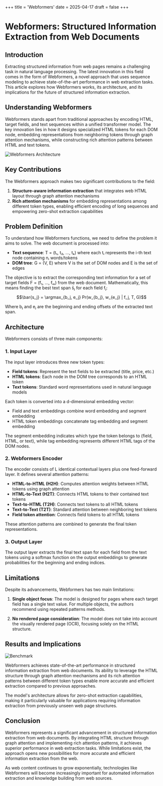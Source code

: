 +++
title = 'Webformers'
date = 2025-04-17
draft = false
+++

# Webformers: Structured Information Extraction from Web Documents

## Introduction

Extracting structured information from web pages remains a challenging task in natural language processing. The latest innovation in this field comes in the form of Webformers, a novel approach that uses sequence modeling to achieve state-of-the-art performance in web extraction tasks. This article explores how Webformers works, its architecture, and its implications for the future of structured information extraction.

## Understanding Webformers

Webformers stands apart from traditional approaches by encoding HTML, target fields, and text sequences within a unified transformer model. The key innovation lies in how it designs specialized HTML tokens for each DOM node, embedding representations from neighboring tokens through graph attention mechanisms, while constructing rich attention patterns between HTML and text tokens.

![Webformers Architecture](/webformers/architecture.png)

## Key Contributions

The Webformers approach makes two significant contributions to the field:

1. **Structure-aware information extraction** that integrates web HTML layout through graph attention mechanisms
2. **Rich attention mechanisms** for embedding representations among different token types, enabling efficient encoding of long sequences and empowering zero-shot extraction capabilities

## Problem Definition

To understand how Webformers functions, we need to define the problem it aims to solve. The web document is processed into:

- **Text sequence**: T = (t₁, t₂, ..., tₖ) where each tᵢ represents the i-th text node containing nᵢ words/tokens
- **DOM tree**: G = (V, E) where V is the set of DOM nodes and E is the set of edges

The objective is to extract the corresponding text information for a set of target fields F = (f₁, ..., fₘ) from the web document. Mathematically, this means finding the best text span s̄ⱼ for each field fⱼ:

$$\bar{s_j} = \argmax_{b_j, e_j} Pr(w_{b_j}, w_{e_j} | f_j, T, G)$$

Where bⱼ and eⱼ are the beginning and ending offsets of the extracted text span.

## Architecture

Webformers consists of three main components:

### 1. Input Layer

The input layer introduces three new token types:

- **Field tokens**: Represent the text fields to be extracted (title, price, etc.)
- **HTML tokens**: Each node in the DOM tree corresponds to an HTML token
- **Text tokens**: Standard word representations used in natural language models

Each token is converted into a d-dimensional embedding vector:
- Field and text embeddings combine word embedding and segment embedding
- HTML token embeddings concatenate tag embedding and segment embedding

The segment embedding indicates which type the token belongs to (field, HTML, or text), while tag embedding represents different HTML tags of the DOM nodes.

### 2. Webformers Encoder

The encoder consists of L identical contextual layers plus one feed-forward layer. It defines several attention patterns:

- **HTML-to-HTML (H2H)**: Computes attention weights between HTML tokens using graph attention
- **HTML-to-Text (H2T)**: Connects HTML tokens to their contained text tokens
- **Text-to-HTML (T2H)**: Connects text tokens to all HTML tokens
- **Text-to-Text (T2T)**: Standard attention between neighboring text tokens
- **Field token attention**: Connects field tokens to all HTML tokens

These attention patterns are combined to generate the final token representations.

### 3. Output Layer

The output layer extracts the final text span for each field from the text tokens using a softmax function on the output embeddings to generate probabilities for the beginning and ending indices.

## Limitations

Despite its advancements, Webformers has two main limitations:

1. **Single object focus**: The model is designed for pages where each target field has a single text value. For multiple objects, the authors recommend using repeated patterns methods.

2. **No rendered page consideration**: The model does not take into account the visually rendered page (OCR), focusing solely on the HTML structure.

## Results and Implications

![Benchmark](/webformers/results.png)

Webformers achieves state-of-the-art performance in structured information extraction from web documents. Its ability to leverage the HTML structure through graph attention mechanisms and its rich attention patterns between different token types enable more accurate and efficient extraction compared to previous approaches.

The model's architecture allows for zero-shot extraction capabilities, making it particularly valuable for applications requiring information extraction from previously unseen web page structures.

## Conclusion

Webformers represents a significant advancement in structured information extraction from web documents. By integrating HTML structure through graph attention and implementing rich attention patterns, it achieves superior performance in web extraction tasks. While limitations exist, the approach opens new possibilities for more accurate and efficient information extraction from the web.

As web content continues to grow exponentially, technologies like Webformers will become increasingly important for automated information extraction and knowledge building from web sources.

